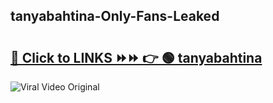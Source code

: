 
 ## tanyabahtina-Only-Fans-Leaked

# <h2><a href="https://clipsfans.com/tanyabahtina&ref=git">🔗 Click to LINKS ⏩⏩ 👉 🟢 tanyabahtina </a></h2>

<a href="https://clipsfans.com/tanyabahtina&ref=git" rel="nofollow" data-target="animated-image.originalLink"><img src="https://i.ibb.co.com/xMMVF88/686577567.gif" alt="Viral Video Original" style="max-width: 100%; display: inline-block;" data-target="animated-image.originalImage"></a>
